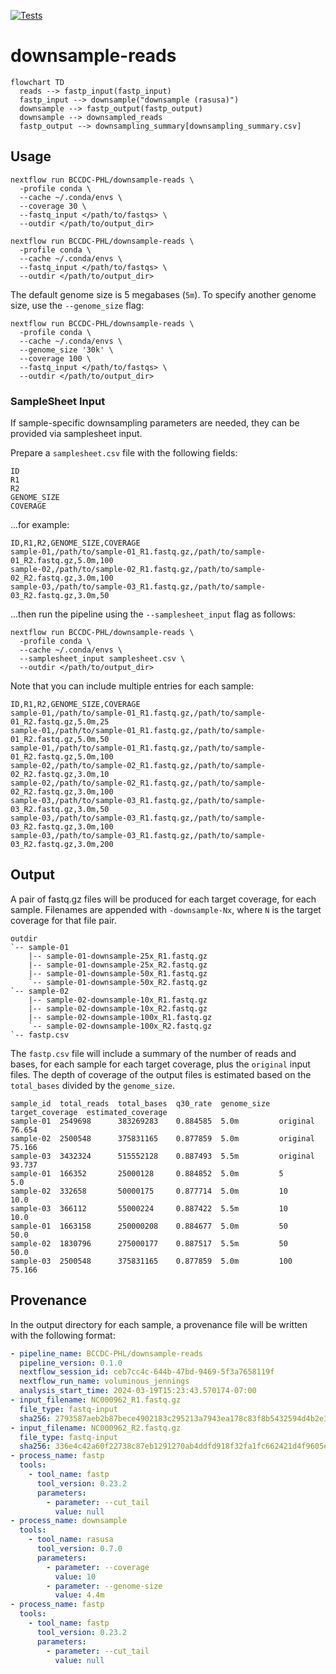 [![Tests](https://github.com/BCCDC-PHL/downsample-reads/actions/workflows/tests.yml/badge.svg)](https://github.com/BCCDC-PHL/downsample-reads/actions/workflows/tests.yml)

# downsample-reads

```mermaid
flowchart TD
  reads --> fastp_input(fastp_input)
  fastp_input --> downsample("downsample (rasusa)")
  downsample --> fastp_output(fastp_output)
  downsample --> downsampled_reads
  fastp_output --> downsampling_summary[downsampling_summary.csv]
```

## Usage

```
nextflow run BCCDC-PHL/downsample-reads \
  -profile conda \
  --cache ~/.conda/envs \
  --coverage 30 \
  --fastq_input </path/to/fastqs> \
  --outdir </path/to/output_dir>
```

```
nextflow run BCCDC-PHL/downsample-reads \
  -profile conda \
  --cache ~/.conda/envs \
  --fastq_input </path/to/fastqs> \
  --outdir </path/to/output_dir>
```

The default genome size is 5 megabases (`5m`). To specify another genome size, use the `--genome_size` flag:

```
nextflow run BCCDC-PHL/downsample-reads \
  -profile conda \
  --cache ~/.conda/envs \
  --genome_size '30k' \
  --coverage 100 \
  --fastq_input </path/to/fastqs> \
  --outdir </path/to/output_dir>
```

### SampleSheet Input

If sample-specific downsampling parameters are needed, they can be provided via samplesheet input.

Prepare a `samplesheet.csv` file with the following fields:

```
ID
R1
R2
GENOME_SIZE
COVERAGE
```

...for example:

```csv
ID,R1,R2,GENOME_SIZE,COVERAGE
sample-01,/path/to/sample-01_R1.fastq.gz,/path/to/sample-01_R2.fastq.gz,5.0m,100
sample-02,/path/to/sample-02_R1.fastq.gz,/path/to/sample-02_R2.fastq.gz,3.0m,100
sample-03,/path/to/sample-03_R1.fastq.gz,/path/to/sample-03_R2.fastq.gz,3.0m,50
```

...then run the pipeline using the `--samplesheet_input` flag as follows:

```
nextflow run BCCDC-PHL/downsample-reads \
  -profile conda \
  --cache ~/.conda/envs \
  --samplesheet_input samplesheet.csv \
  --outdir </path/to/output_dir>
```

Note that you can include multiple entries for each sample:

```csv
ID,R1,R2,GENOME_SIZE,COVERAGE
sample-01,/path/to/sample-01_R1.fastq.gz,/path/to/sample-01_R2.fastq.gz,5.0m,25
sample-01,/path/to/sample-01_R1.fastq.gz,/path/to/sample-01_R2.fastq.gz,5.0m,50
sample-01,/path/to/sample-01_R1.fastq.gz,/path/to/sample-01_R2.fastq.gz,5.0m,100
sample-02,/path/to/sample-02_R1.fastq.gz,/path/to/sample-02_R2.fastq.gz,3.0m,10
sample-02,/path/to/sample-02_R1.fastq.gz,/path/to/sample-02_R2.fastq.gz,3.0m,100
sample-03,/path/to/sample-03_R1.fastq.gz,/path/to/sample-03_R2.fastq.gz,3.0m,50
sample-03,/path/to/sample-03_R1.fastq.gz,/path/to/sample-03_R2.fastq.gz,3.0m,100
sample-03,/path/to/sample-03_R1.fastq.gz,/path/to/sample-03_R2.fastq.gz,3.0m,200
```


## Output

A pair of fastq.gz files will be produced for each target coverage, for each sample.
Filenames are appended with `-downsample-Nx`, where `N` is the target coverage for that file pair.

```
outdir
`-- sample-01
    |-- sample-01-downsample-25x_R1.fastq.gz
    |-- sample-01-downsample-25x_R2.fastq.gz
    |-- sample-01-downsample-50x_R1.fastq.gz
    `-- sample-01-downsample-50x_R2.fastq.gz
`-- sample-02
    |-- sample-02-downsample-10x_R1.fastq.gz
    |-- sample-02-downsample-10x_R2.fastq.gz
    |-- sample-02-downsample-100x_R1.fastq.gz
    `-- sample-02-downsample-100x_R2.fastq.gz
`-- fastp.csv
```

The `fastp.csv` file will include a summary of the number of reads and bases, for each sample for each target coverage, plus the `original` input files.
The depth of coverage of the output files is estimated based on the `total_bases` divided by the `genome_size`.

```csv
sample_id  total_reads  total_bases  q30_rate  genome_size  target_coverage  estimated_coverage
sample-01  2549698      383269283    0.884585  5.0m         original         76.654
sample-02  2500548      375831165    0.877859  5.0m         original         75.166
sample-03  3432324      515552128    0.887493  5.5m         original         93.737
sample-01  166352       25000128     0.884852  5.0m         5                5.0
sample-02  332658       50000175     0.877714  5.0m         10               10.0
sample-03  366112       55000224     0.887422  5.5m         10               10.0
sample-01  1663158      250000208    0.884677  5.0m         50               50.0
sample-02  1830796      275000177    0.887517  5.5m         50               50.0
sample-03  2500548      375831165    0.877859  5.0m         100              75.166
```

## Provenance

In the output directory for each sample, a provenance file will be written with the following format:

```yml
- pipeline_name: BCCDC-PHL/downsample-reads
  pipeline_version: 0.1.0
  nextflow_session_id: ceb7cc4c-644b-47bd-9469-5f3a7658119f
  nextflow_run_name: voluminous_jennings
  analysis_start_time: 2024-03-19T15:23:43.570174-07:00
- input_filename: NC000962_R1.fastq.gz
  file_type: fastq-input
  sha256: 2793587aeb2b87bece4902183c295213a7943ea178c83f8b5432594d4b2e3b84
- input_filename: NC000962_R2.fastq.gz
  file_type: fastq-input
  sha256: 336e4c42a60f22738c87eb1291270ab4ddfd918f32fa1fc662421d4f9605ea59
- process_name: fastp
  tools:
    - tool_name: fastp
      tool_version: 0.23.2
      parameters:
        - parameter: --cut_tail
          value: null
- process_name: downsample
  tools:
    - tool_name: rasusa
      tool_version: 0.7.0
      parameters:
        - parameter: --coverage
          value: 10
        - parameter: --genome-size
          value: 4.4m
- process_name: fastp
  tools:
    - tool_name: fastp
      tool_version: 0.23.2
      parameters:
        - parameter: --cut_tail
          value: null
```

